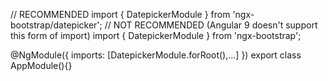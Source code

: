 // RECOMMENDED
import { DatepickerModule } from 'ngx-bootstrap/datepicker';
// NOT RECOMMENDED (Angular 9 doesn't support this form of import)
import { DatepickerModule } from 'ngx-bootstrap';

@NgModule({
  imports: [DatepickerModule.forRoot(),...]
})
export class AppModule(){}

